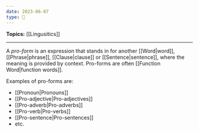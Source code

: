 ```yaml
---
date: 2023-06-07
type: 🧠
---
```


**Topics:** [[Lingusitics]]

---

A _pro-form_ is an expression that stands in for another [[Word|word]], [[Phrase|phrase]], [[Clause|clause]] or [[Sentence|sentence]], where the meaning is provided by context. Pro-forms are often [[Function Word|function words]].

Examples of pro-forms are:

- [[Pronoun|Pronouns]]
- [[Pro-adjective|Pro-adjectives]]
- [[Pro-adverb|Pro-adverbs]]
- [[Pro-verb|Pro-verbs]]
- [[Pro-sentence|Pro-sentences]]
- etc.
